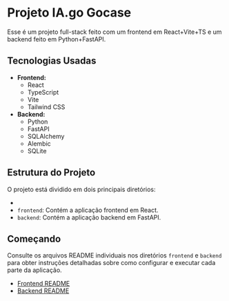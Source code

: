 # Projeto IA.go Gocase

Esse é um projeto full-stack feito com um frontend em React+Vite+TS e um backend feito em Python+FastAPI.


## Tecnologias Usadas

- **Frontend:**
  - React
  - TypeScript
  - Vite
  - Tailwind CSS
- **Backend:**
  - Python
  - FastAPI
  - SQLAlchemy
  - Alembic
  - SQLite

## Estrutura do Projeto

O projeto está dividido em dois principais diretórios:

-
- `frontend`: Contém a aplicação frontend em React.
- `backend`: Contém a aplicação backend em FastAPI.

## Começando

Consulte os arquivos README individuais nos diretórios `frontend` e `backend` para obter instruções detalhadas sobre como configurar e executar cada parte da aplicação.

- [Frontend README](./frontend/README.md)
- [Backend README](./backend/README.md)
